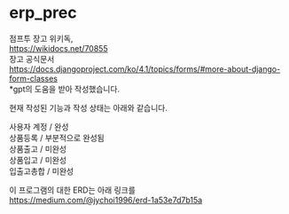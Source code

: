 # erp_prec
점프투 장고 위키독,   
https://wikidocs.net/70855   
장고 공식문서   
https://docs.djangoproject.com/ko/4.1/topics/forms/#more-about-django-form-classes   
*gpt의 도움을 받아 작성했습니다.   

현재 작성된 기능과 작성 상태는 아래와 같습니다.   

사용자 계정 / 완성   
상품등록 /  부분적으로 완성됨   
상품출고  / 미완성   
상품입고  / 미완성   
입출고총합 / 미완성   

이 프로그램의 대한 ERD는 아래 링크를    
https://medium.com/@jychoi1996/erd-1a53e7d7b15a
